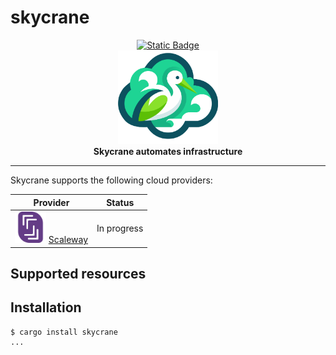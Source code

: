 # skycrane

<div align="center">
    <a href="https://docs.skycrane.io">
        <img src="https://img.shields.io/badge/web-docs-blue" alt="Static Badge"/>
    </a>
</div>
<div align="center">
  <img src="assets/images/skycrane.svg" width="160" alt="skycrane">
</div>
<div align="center">
  <strong>Skycrane automates infrastructure</strong>
</div>

---

Skycrane supports the following cloud providers:


| Provider | Status |
| --- | --- |
| <img src="assets/images/scaleway.svg" width="50" height="50"> [Scaleway](https://www.scaleway.com/) | In progress |


## Supported resources

## Installation

```shell
$ cargo install skycrane
...
```


